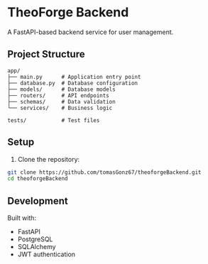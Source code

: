 # TheoForge Backend

A FastAPI-based backend service for user management.

## Project Structure
```
app/
├── main.py      # Application entry point
├── database.py  # Database configuration
├── models/      # Database models
├── routers/     # API endpoints
├── schemas/     # Data validation
└── services/    # Business logic

tests/           # Test files
```

## Setup

1. Clone the repository:
```bash
git clone https://github.com/tomasGonz67/theoforgeBackend.git
cd theoforgeBackend
```

## Development

Built with:
- FastAPI
- PostgreSQL
- SQLAlchemy
- JWT authentication 